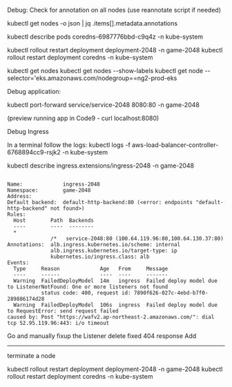 

Debug:
Check for annotation on all nodes  (use reannotate script if needed)

kubectl get nodes -o json | jq .items[].metadata.annotations


kubectl describe pods  coredns-6987776bbd-c9q4z -n kube-system

kubectl rollout restart deployment deployment-2048 -n game-2048
kubectl rollout restart deployment coredns -n kube-system


kubectl get nodes 
kubectl get nodes --show-labels
kubectl get node --selector='eks.amazonaws.com/nodegroup==ng2-prod-eks


Debug application:

kubectl port-forward service/service-2048 8080:80 -n game-2048

(preview running app in Code9  - curl localhost:8080)


Debug Ingress

In a terminal follow the logs:
kubectl logs -f aws-load-balancer-controller-6768894cc9-rsjk2 -n kube-system 

kubectl describe ingress.extensions/ingress-2048 -n game-2048


```

Name:             ingress-2048
Namespace:        game-2048
Address:          
Default backend:  default-http-backend:80 (<error: endpoints "default-http-backend" not found>)
Rules:
  Host        Path  Backends
  ----        ----  --------
  *           
              /*   service-2048:80 (100.64.119.96:80,100.64.130.37:80)
Annotations:  alb.ingress.kubernetes.io/scheme: internal
              alb.ingress.kubernetes.io/target-type: ip
              kubernetes.io/ingress.class: alb
Events:
  Type     Reason             Age   From     Message
  ----     ------             ----  ----     -------
  Warning  FailedDeployModel  14m   ingress  Failed deploy model due to ListenerNotFound: One or more listeners not found
           status code: 400, request id: 7890f626-027c-4ebd-b7f0-289886174d28
  Warning  FailedDeployModel  106s  ingress  Failed deploy model due to RequestError: send request failed
caused by: Post "https://wafv2.ap-northeast-2.amazonaws.com/": dial tcp 52.95.119.96:443: i/o timeout

```


Go and manually fixup the Listener 
delete fixed 404 response
Add 




---

terminate a node

kubectl rollout restart deployment deployment-2048 -n game-2048
kubectl rollout restart deployment coredns -n kube-system


